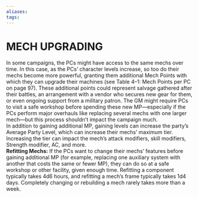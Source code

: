 ```yaml
---
aliases: 
tags: 
---
```

# MECH UPGRADING

In some campaigns, the PCs might have access to the same mechs over time. In this case, as the PCs’ character levels increase, so too do their mechs become more powerful, granting them additional Mech Points with which they can upgrade their machines (see Table 4–1: Mech Points per PC on page 97). These additional points could represent salvage gathered after their battles, an arrangement with a vendor who secures new gear for them, or even ongoing support from a military patron. The GM might require PCs to visit a safe workshop before spending these new MP—especially if the PCs perform major overhauls like replacing several mechs with one larger mech—but this process shouldn’t impact the campaign much.  
In addition to gaining additional MP, gaining levels can increase the party’s Average Party Level, which can increase their mechs’ maximum tier. Increasing the tier can impact the mech’s attack modifiers, skill modifiers, Strength modifier, AC, and more.  
**Refitting Mechs:** If the PCs want to change their mechs’ features before gaining additional MP (for example, replacing one auxiliary system with another that costs the same or fewer MP), they can do so at a safe workshop or other facility, given enough time. Refitting a component typically takes 4d6 hours, and refitting a mech’s frame typically takes 1d4 days. Completely changing or rebuilding a mech rarely takes more than a week.